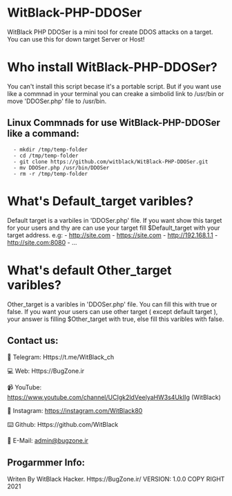 # WitBlack-PHP-DDOSer
WitBlack PHP DDOSer is a mini tool for create DDOS attacks on a target. You can use this for down target Server or Host!

# Who install WitBlack-PHP-DDOSer?
You can't install this script becase it's a portable script. But if you want use like a commnad in your terminal you can creake a simbolid link to /usr/bin or move 'DDOSer.php' file to /usr/bin.

Linux Commnads for use WitBlack-PHP-DDOSer like a command:
  -
      - mkdir /tmp/temp-folder
      - cd /tmp/temp-folder
      - git clone https://github.com/witblack/WitBlack-PHP-DDOSer.git
      - mv DDOSer.php /usr/bin/DDOSer
      - rm -r /tmp/temp-folder
 
 
# What's Default_target varibles?
Default target is a varbiles in 'DDOSer.php' file. If you want show this target for your users and thy are can use your target fill $Default_target with your target address.
e.g:
    - http://site.com
    - https://site.com
    - http://192.168.1.1
    - http://site.com:8080
    - ...


# What's default Other_target varibles?
Other_target is a varibles in 'DDOSer.php' file. You can fill this with true or false. If you want your users can use other target ( except default target ), your answer is filling $Other_target with true, else fill this varibles with false.


Contact us:
-
💬 Telegram:
Https://t.me/WitBlack_ch

💻 Web:
Https://BugZone.ir

📹 YouTube:
https://www.youtube.com/channel/UCIgk2ldVeelyaHW3s4UkIIg (WitBlack)

📱 Instagram:
https://instagram.com/WitBlack80

⌨️ Github:
Https://github.com/WitBlack

📧 E-Mail:
admin@bugzone.ir



Progarmmer Info:
-
Writen By WitBlack Hacker. Https://BugZone.ir/
VERSION: 1.0.0
COPY RIGHT 2021
